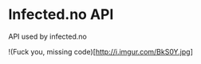 Infected.no API
===============

API used by infected.no


!(Fuck you, missing code)[http://i.imgur.com/BkS0Y.jpg]
